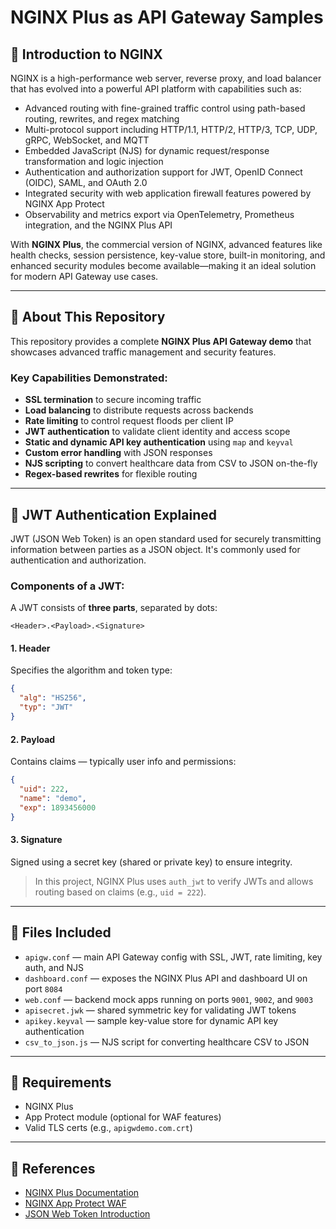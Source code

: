 # NGINX Plus as API Gateway Samples

## 🔰 Introduction to NGINX

NGINX is a high-performance web server, reverse proxy, and load balancer that has evolved into a powerful API platform with capabilities such as:
- Advanced routing with fine-grained traffic control using path-based routing, rewrites, and regex matching
- Multi-protocol support including HTTP/1.1, HTTP/2, HTTP/3, TCP, UDP, gRPC, WebSocket, and MQTT
- Embedded JavaScript (NJS) for dynamic request/response transformation and logic injection
- Authentication and authorization support for JWT, OpenID Connect (OIDC), SAML, and OAuth 2.0
- Integrated security with web application firewall features powered by NGINX App Protect
- Observability and metrics export via OpenTelemetry, Prometheus integration, and the NGINX Plus API

With **NGINX Plus**, the commercial version of NGINX, advanced features like health checks, session persistence, key-value store, built-in monitoring, and enhanced security modules become available—making it an ideal solution for modern API Gateway use cases.

---

## 🚀 About This Repository

This repository provides a complete **NGINX Plus API Gateway demo** that showcases advanced traffic management and security features.

### Key Capabilities Demonstrated:

* **SSL termination** to secure incoming traffic
* **Load balancing** to distribute requests across backends
* **Rate limiting** to control request floods per client IP
* **JWT authentication** to validate client identity and access scope
* **Static and dynamic API key authentication** using `map` and `keyval`
* **Custom error handling** with JSON responses
* **NJS scripting** to convert healthcare data from CSV to JSON on-the-fly
* **Regex-based rewrites** for flexible routing

---

## 🔐 JWT Authentication Explained

JWT (JSON Web Token) is an open standard used for securely transmitting information between parties as a JSON object. It's commonly used for authentication and authorization.

### Components of a JWT:

A JWT consists of **three parts**, separated by dots:

```
<Header>.<Payload>.<Signature>
```

#### 1. **Header**

Specifies the algorithm and token type:

```json
{
  "alg": "HS256",
  "typ": "JWT"
}
```

#### 2. **Payload**

Contains claims — typically user info and permissions:

```json
{
  "uid": 222,
  "name": "demo",
  "exp": 1893456000
}
```

#### 3. **Signature**

Signed using a secret key (shared or private key) to ensure integrity.

> In this project, NGINX Plus uses `auth_jwt` to verify JWTs and allows routing based on claims (e.g., `uid = 222`).

---

## 📂 Files Included

* `apigw.conf` — main API Gateway config with SSL, JWT, rate limiting, key auth, and NJS
* `dashboard.conf` — exposes the NGINX Plus API and dashboard UI on port `8084`
* `web.conf` — backend mock apps running on ports `9001`, `9002`, and `9003`
* `apisecret.jwk` — shared symmetric key for validating JWT tokens
* `apikey.keyval` — sample key-value store for dynamic API key authentication
* `csv_to_json.js` — NJS script for converting healthcare CSV to JSON

---

## 📌 Requirements

* NGINX Plus
* App Protect module (optional for WAF features)
* Valid TLS certs (e.g., `apigwdemo.com.crt`)

---

## 📘 References

* [NGINX Plus Documentation](https://docs.nginx.com/nginx/)
* [NGINX App Protect WAF](https://docs.nginx.com/nginx-app-protect/)
* [JSON Web Token Introduction](https://jwt.io/introduction/)


